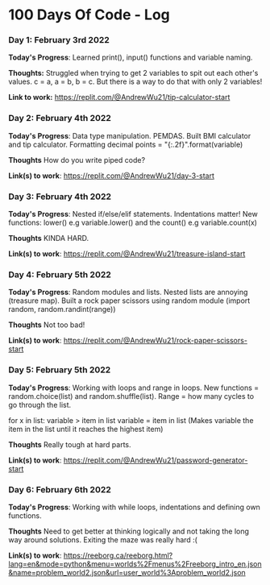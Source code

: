 # 100 Days Of Code - Log

### Day 1: February 3rd 2022

**Today's Progress**: Learned print(), input() functions and variable naming.

**Thoughts:** Struggled when trying to get 2 variables to spit out each other's values. c = a, a = b, b = c. But there is a way to do that with only 2 variables!

**Link to work:** https://replit.com/@AndrewWu21/tip-calculator-start

### Day 2: February 4th 2022

**Today's Progress**: Data type manipulation. PEMDAS. Built BMI calculator and tip calculator. Formatting decimal points = "{:.2f}".format(variable)

**Thoughts** How do you write piped code?

**Link(s) to work**: https://replit.com/@AndrewWu21/day-3-start

### Day 3: February 4th 2022

**Today's Progress**: Nested if/else/elif statements. Indentations matter! New functions: lower() e.g variable.lower() and the count() e.g variable.count(x)

**Thoughts** KINDA HARD.

**Link(s) to work**: https://replit.com/@AndrewWu21/treasure-island-start

### Day 4: February 5th 2022

**Today's Progress**: Random modules and lists. Nested lists are annoying (treasure map). Built a rock paper scissors using random module (import random, random.randint(range))

**Thoughts** Not too bad!

**Link(s) to work**: https://replit.com/@AndrewWu21/rock-paper-scissors-start

### Day 5: February 5th 2022

**Today's Progress**: Working with loops and range in loops. New functions = random.choice(list) and random.shuffle(list). Range = how many cycles to go through the list. 

for x in list:
  variable > item in list
  variable = item in list
(Makes variable the item in the list until it reaches the highest item)

**Thoughts** Really tough at hard parts.

**Link(s) to work**: https://replit.com/@AndrewWu21/password-generator-start

### Day 6: February 6th 2022

**Today's Progress**: Working with while loops, indentations and defining own functions.

**Thoughts** Need to get better at thinking logically and not taking the long way around solutions. Exiting the maze was really hard :(

**Link(s) to work**: https://reeborg.ca/reeborg.html?lang=en&mode=python&menu=worlds%2Fmenus%2Freeborg_intro_en.json&name=problem_world2.json&url=user_world%3Aproblem_world2.json

